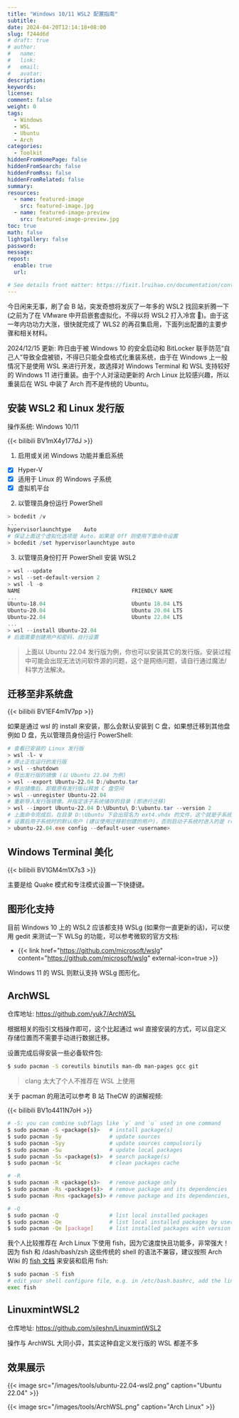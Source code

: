 ```yaml
---
title: "Windows 10/11 WSL2 配置指南"
subtitle:
date: 2024-04-20T12:14:18+08:00
slug: f244d6d
# draft: true
# author:
#   name:
#   link:
#   email:
#   avatar:
description:
keywords:
license:
comment: false
weight: 0
tags:
  - Windows
  - WSL
  - Ubuntu
  - Arch
categories:
  - Toolkit
hiddenFromHomePage: false
hiddenFromSearch: false
hiddenFromRss: false
hiddenFromRelated: false
summary:
resources:
  - name: featured-image
    src: featured-image.jpg
  - name: featured-image-preview
    src: featured-image-preview.jpg
toc: true
math: false
lightgallery: false
password:
message:
repost:
  enable: true
  url:

# See details front matter: https://fixit.lruihao.cn/documentation/content-management/introduction/#front-matter
---
```


今日闲来无事，刷了会 B 站，突发奇想将发灰了一年多的 WSL2 找回来折腾一下 (之前为了在 VMware 中开启嵌套虚拟化，不得以将 WSL2 打入冷宫 :rofl:)。由于这一年内功功力大涨，很快就完成了 WLS2 的再召集启用，下面列出配置的主要步骤和相关材料。

2024/12/15 更新: 昨日由于被 Windows 10 的安全启动和 BitLocker 联手防范“自己人”导致全盘被锁，不得已只能全盘格式化重装系统，由于在 Windows 上一般情况下是使用 WSL 来进行开发，故选择对 Windows Terminal 和 WSL 支持较好的 Windows 11 进行重装。由于个人对滚动更新的 Arch Linux 比较感兴趣，所以重装后在 WSL 中装了 Arch 而不是传统的 Ubuntu。

<!--more-->

## 安装 WSL2 和 Linux 发行版

操作系统: Windows 10/11

{{< bilibili BV1mX4y177dJ >}}

1. 启用或关闭 Windows 功能并重启系统
  - [x] Hyper-V
  - [x] 适用于 Linux 的 Windows 子系统
  - [x] 虚拟机平台

2. 以管理员身份运行 PowerShell

```powershell
> bcdedit /v
...
hypervisorlaunchtype    Auto
# 保证上面这个虚拟化选项是 Auto，如果是 Off 则使用下面命令设置
> bcdedit /set hypervisorlaunchtype auto
```

3. 以管理员身份打开 PowerShell 安装 WSL2

```powershell
> wsl --update
> wsl --set-default-version 2
> wsl -l -o
NAME                                   FRIENDLY NAME
...
Ubuntu-18.04                           Ubuntu 18.04 LTS
Ubuntu-20.04                           Ubuntu 20.04 LTS
Ubuntu-22.04                           Ubuntu 22.04 LTS
...
> wsl --install Ubuntu-22.04
# 后面需要创建用户和密码，自行设置
```

> 上面以 Ubuntu 22.04 发行版为例，你也可以安装其它的发行版。安装过程中可能会出现无法访问软件源的问题，这个是网络问题，请自行通过魔法/科学方法解决。

## 迁移至非系统盘

{{< bilibili BV1EF4m1V7pp >}}

如果是通过 wsl 的 install 来安装，那么会默认安装到 C 盘，如果想迁移到其他盘例如 D 盘，先以管理员身份运行 PowerShell:

```powershell
# 查看已安装的 Linux 发行版
> wsl -l- v
# 停止正在运行的发行版
> wsl --shutdown
# 导出发行版的镜像 (以 Ubuntu 22.04 为例)
> wsl --export Ubuntu-22.04 D:/ubuntu.tar
# 导出镜像后，卸载原有发行版以释放 C 盘空间
> wsl --unregister Ubuntu-22.04
# 重新导入发行版镜像。并指定该子系统储存的目录 (即进行迁移)
> wsl --import Ubuntu-22.04 D:\Ubuntu\ D:\ubuntu.tar --version 2
# 上面命令完成后，在目录 D:\Ubuntu 下会出现名为 ext4.vhdx 的文件，这个就是子系统的虚拟磁盘
# 设置启用子系统时的默认用户 (建议使用迁移前创建的用户)，否则启动子系统时进入的是 root 用户
> ubuntu-22.04.exe config --default-user <username>
```

## Windows Terminal 美化

{{< bilibili BV1GM4m1X7s3 >}}

主要是给 Quake 模式和专注模式设置一下快捷键。

## 图形化支持

目前 Windows 10 上的 WSL2 应该都支持 WSLg (如果你一直更新的话)，可以使用 gedit 来测试一下 WLSg 的功能，可以参考微软的官方文档:

- {{< link href="https://github.com/microsoft/wslg" content="https://github.com/microsoft/wslg" external-icon=true >}}

Windows 11 的 WSL 则默认支持 WSLg 图形化。

## ArchWSL

仓库地址: https://github.com/yuk7/ArchWSL

根据相关的指引文档操作即可，这个比起通过 wsl 直接安装的方式，可以自定义存储位置而不需要手动进行数据迁移。

设置完成后得安装一些必备软件包:

```sh
$ sudo pacman -S coreutils binutils man-db man-pages gcc git
```

> clang 太大了个人不推荐在 WSL 上使用

关于 pacman 的用法可以参考 B 站 TheCW 的讲解视频:

{{< bilibili BV1o4411N7oH >}}

```sh
# -S: you can combine subflags like `y` and `u` used in one command
$ sudo pacman -S <package(s)>   # install package(s)
$ sudo pacman -Sy               # update sources
$ sudo pacman -Syy              # update sources compulsorily
$ sudo pacman -Su               # update local packages
$ sudo pacman -Ss <package(s)>  # search package(s)
$ sudo pacman -Sc               # clean packages cache

# -R
$ sudo pacman -R <package(s)>   # remove package only
$ sudo pacman -Rs <package(s)>  # remove package and its dependencies
$ sudo pacman -Rns <package(s)> # remove package and its dependencies, global configurations

# -Q
$ sudo pacman -Q                # list local installed packages
$ sudo pacman -Qe               # list local installed packages by user
$ sudo pacman -Qe [package]     # list installed packages with version
```

我个人比较推荐在 Arch Linux 下使用 fish，因为它速度快且功能多，非常强大！因为 fish 和 /dash/bash/zsh 这些传统的 shell 的语法不兼容，建议按照 Arch Wiki 的 [fish 文档](https://wiki.archlinux.org/title/Fish) 来安装和启用 fish:

```sh
$ sudo pacman -S fish
# edit your shell configure file, e.g. in /etc/bash.bashrc, add the line:
exec fish
```

## LinuxmintWSL2

仓库地址: https://github.com/sileshn/LinuxmintWSL2 

操作与 ArchWSL 大同小异，其实这种自定义发行版的 WSL 都差不多

## 效果展示

{{< image src="/images/tools/ubuntu-22.04-wsl2.png" caption="Ubuntu 22.04" >}}

{{< image src="/images/tools/ArchWSL.png" caption="Arch Linux" >}}

